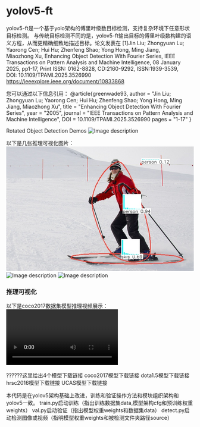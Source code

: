 # yolov5-ft
 yolov5-ft是一个基于yolo架构的傅里叶级数目标检测，支持复杂环境下任意形状目标检测。
与传统目标检测不同的是，yolov5-ft输出目标的傅里叶级数构建的语义方程，从而更精确细致地描述目标。论文发表在
[1]Jin Liu; Zhongyuan Lu; Yaorong Cen; Hui Hu; Zhenfeng Shao; Yong Hong, Ming Jiang, Miaozhong Xu, Enhancing Object Detection With Fourier Series, IEEE Transactions on Pattern Analysis and Machine Intelligence, 08 January 2025, pp1-17, Print ISSN: 0162-8828, CD:2160-9292, ISSN:1939-3539, DOI: 10.1109/TPAMI.2025.3526990
https://ieeexplore.ieee.org/document/10833868

您可以通过以下信息引用：
@article{greenwade93,
    author  = "Jin Liu; Zhongyuan Lu; Yaorong Cen; Hui Hu; Zhenfeng Shao; Yong Hong, Ming Jiang, Miaozhong Xu",
    title   = "Enhancing Object Detection With Fourier Series",
    year    = "2005",
    journal = "IEEE Transactions on Pattern Analysis and Machine Intelligence",
    DOI = 10.1109/TPAMI.2025.3526990
    pages   = "1-17"
}

Rotated Object Detection Demos
![Image description](demos/dota1.5/1706_P1090_1_0.jpg)

以下是几张推理可视化图片：
![Image description](demos/000000000785.jpg)
![Image description](https://example.com/path/to/image2.png)
![Image description](https://example.com/path/to/image3.png)

### 推理可视化
以下是coco2017数据集模型推理视频展示：
![推理视频1](demos/videos/road-cars-s.mp4)


??????这里给出4个模型下载链接
coco2017模型下载链接
dota1.5模型下载链接
hrsc2016模型下载链接
UCAS模型下载链接

本代码是在yolov5架构基础上改进，训练和验证操作方法和模块组织架构和yolov5一致。
train.py启动训练（指出训练数据集data,模型架构cfg和预训练权重weights）
val.py启动验证（指出模型权重weights和数据集data）
detect.py启动检测图像或视频（指明模型权重weights和被检测文件夹路径source）
